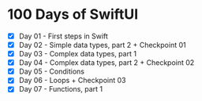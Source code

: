 # 100 Days of SwiftUI

- [x] Day 01 - First steps in Swift
- [x] Day 02 - Simple data types, part 2 + Checkpoint 01
- [x] Day 03 - Complex data types, part 1
- [x] Day 04 - Complex data types, part 2 + Checkpoint 02
- [x] Day 05 - Conditions
- [x] Day 06 - Loops + Checkpoint 03
- [x] Day 07 - Functions, part 1
